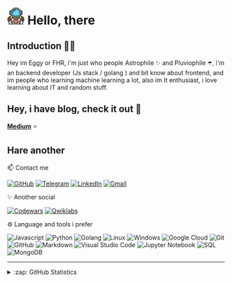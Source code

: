 # <img src="https://github.com/iameggi/iameggi/blob/main/src/astr.png" width="40px"> Hello, there



## Introduction 👋🏼
 Hey im Eggy or FHR, i'm just who people Astrophile ✨ and Pluviophile ☂️, i'm an backend developer (Js stack / golang ) and bit know about frontend, and im people who learning machine learning a lot, also im It enthusiast, i love learning about IT and random stuff.
 
## Hey, i have blog, check it out 🚀

 [**Medium**](https://medium.com/@fhr)  ⭐



## Hare another

📫 Contact me

[![GitHub](https://img.shields.io/badge/--github?label=Github&logo=GitHub&style=social)](https://github.com/iameggi) 
[![Telegram](https://img.shields.io/badge/--telegram?label=Telegram&logo=Telegram&style=social)](https://t.me/eggyfhr) 
[![LinkedIn](https://img.shields.io/badge/--linkedin?label=LinkedIn&logo=LinkedIn&style=social)](https://www.linkedin.com/in/eggifhr)
[![Gmail](https://img.shields.io/badge/--linkedin?label=Gmail&logo=gmail&style=social)](mailto:work.eggifhr21@gmail.com)


✨ Another social

[![Codewars](https://img.shields.io/badge/--dev?label=Codewars&logo=codewars&style=social)](https://www.codewars.com/users/iameggi)
[![Qwiklabs](https://img.shields.io/badge/--dev?label=Qwiklabs&logo=qwiklabs&style=social)](https://www.qwiklabs.com/public_profiles/435e2838-6ac1-402e-8e62-acc75ed280e2)


⚙ Language and tools i prefer

![Javascript](https://img.shields.io/badge/-Javascript-333333?style=flat&logo=Javascript)
![Python](https://img.shields.io/badge/-Python-333333?style=flat&logo=python)
![Golang](https://img.shields.io/badge/-Golang-333333?style=flat&logo=Go)
![Linux](https://img.shields.io/badge/-Linux-333333?style=flat&logo=linux)
![Windows](https://img.shields.io/badge/-Windows-333333?style=flat&logo=windows)
![Google Cloud](https://img.shields.io/badge/-Google%20Cloud-333333?style=flat&logo=google-cloud)
![Git](https://img.shields.io/badge/-Git-333333?style=flat&logo=git)
![GitHub](https://img.shields.io/badge/-GitHub-333333?style=flat&logo=github)
![Markdown](https://img.shields.io/badge/-Markdown-333333?style=flat&logo=markdown)
![Visual Studio Code](https://img.shields.io/badge/-Visual%20Studio%20Code-333333?style=flat&logo=visual-studio-code&logoColor=007ACC)
![Jupyter Notebook](https://img.shields.io/badge/-Jupyter%20Notebook-333333?style=flat&logo=jupyter)
![SQL](https://img.shields.io/badge/-SQL-333333?style=flat&logo=mysql)
![MongoDB](https://img.shields.io/badge/-MongoDB-333333?style=flat&logo=Mongodb)

<hr>
<details close>
<summary>:zap: GitHub Statistics</summary>
  <img src="https://github-readme-stats.vercel.app/api?username=iameggi&show_icons=true&theme=nord" width="400px">
</details>


